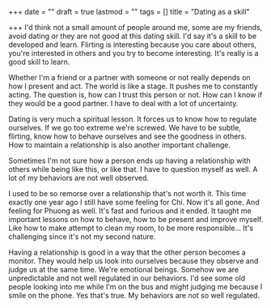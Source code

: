 +++
date = ""
draft = true
lastmod = ""
tags = []
title = "Dating as a skill"

+++
I'd think not a small amount of people around me, some are my friends, avoid dating or they are not good at this dating skill. I'd say it's a skill to be developed and learn. Flirting is interesting because you care about others, you're interested in others and you try to become interesting. It's really is a good skill to learn.

Whether I'm a friend or a partner with someone or not really depends on how I present and act. The world is like a stage. It pushes me to constantly acting. The question is, how can I trust this person or not. How can I know if they would be a good partner. I have to deal with a lot of uncertainty.

Dating is very much a spiritual lesson. It forces us to know how to regulate ourselves. If we go too extreme we're screwed. We have to be subtle, flirting, know how to behave ourselves and see the goodness in others. How to maintain a relationship is also another important challenge.

Sometimes I'm not sure how a person ends up having a relationship with others while being like this, or like that. I have to question myself as well. A lot of my behaviors are not well observed.

I used to be so remorse over a relationship that's not worth it. This time exactly one year ago I still have some feeling for Chi. Now it's all gone. And feeling for Phuong as well. It's fast and furious and it ended. It taught me important lessons on how to behave, how to be present and improve myself. Like how to make attempt to clean my room, to be more responsible... It's challenging since it's not my second nature.

Having a relationship is good in a way that the other person becomes a monitor. They would help us look into ourselves because they observe and judge us at the same time. We're emotional beings. Somehow we are unpredictable and not well regulated in our behaviors. I'd see some old people looking into me while I'm on the bus and might judging me because I smile on the phone. Yes that's true. My behaviors are not so well regulated.
